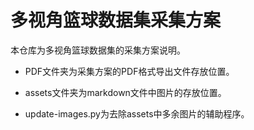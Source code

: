 # 多视角篮球数据集采集方案
本仓库为多视角篮球数据集的采集方案说明。

- PDF文件夹为采集方案的PDF格式导出文件存放位置。

- assets文件夹为markdown文件中图片的存放位置。

- update-images.py为去除assets中多余图片的辅助程序。
